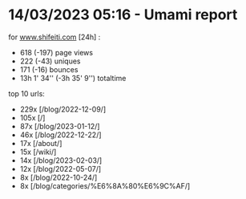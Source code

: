 # 14/03/2023 05:16 - Umami report
for www.shifeiti.com [24h] :

 - 618 (-197) page views
 - 222 (-43) uniques
 - 171 (-16) bounces
 - 13h 1' 34'' (-3h 35' 9'') totaltime


top 10 urls:
 - 229x [/blog/2022-12-09/]
 - 105x [/]
 - 87x [/blog/2023-01-12/]
 - 46x [/blog/2022-12-22/]
 - 17x [/about/]
 - 15x [/wiki/]
 - 14x [/blog/2023-02-03/]
 - 12x [/blog/2022-05-07/]
 - 8x [/blog/2022-10-24/]
 - 8x [/blog/categories/%E6%8A%80%E6%9C%AF/]


